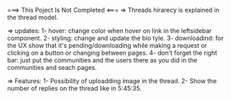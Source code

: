 ===> This Poject Is Not Completed <===
=> Threads hirarecy is explained in the thread model.

=> updates:
1- hover: change color when hover on link in the leftsidebar component.
2- styling: change and update the bio tyle.
3- downloadind: for the UX show that it's pending/downloading while making a request or clicking on a button or changing between pages.
4- don't forget the right bar: just put the communities and the users there as you did in the communities and seach pages.

=> Features:
1- Possibility of uploadding image in the thread.
2- Show the number of replies on the thread like in 5:45:35.
